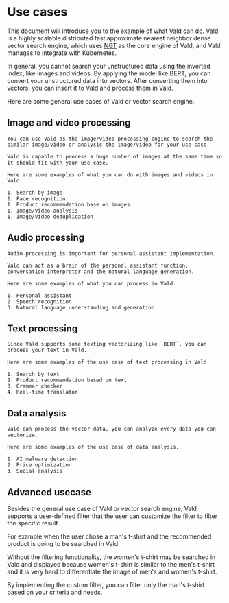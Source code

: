 # Use cases

This document will introduce you to the example of what Vald can do.
Vald is a highly scalable distributed fast approximate nearest neighbor dense vector search engine, which uses [NGT](https://github.com/yahoojapan/NGT) as the core engine of Vald, and Vald manages to integrate with Kubernetes.

In general, you cannot search your unstructured data using the inverted index, like images and videos.
By applying the model like BERT, you can convert your unstructured data into vectors.
After converting them into vectors, you can insert it to Vald and process them in Vald.

Here are some general use cases of Vald or vector search engine.

## Image and video processing

    You can use Vald as the image/video processing engine to search the similar image/video or analysis the image/video for your use case.

    Vald is capable to process a huge number of images at the same time so it should fit with your use case.

    Here are some examples of what you can do with images and videos in Vald.

    1. Search by image
    1. Face recognition
    1. Product recommendation base on images
    1. Image/Video analysis
    1. Image/Video deduplication

## Audio processing

    Audio processing is important for personal assistant implementation.

    Vald can act as a brain of the personal assistant function, conversation interpreter and the natural language generation.

    Here are some examples of what you can process in Vald.

    1. Personal assistant
    2. Speech recognition
    3. Natural language understanding and generation

## Text processing

    Since Vald supports some texting vectorizing like `BERT`, you can process your text in Vald.

    Here are some examples of the use case of text processing in Vald.

    1. Search by text
    2. Product recommendation based on text
    3. Grammar checker
    4. Real-time translator

## Data analysis

    Vald can process the vector data, you can analyze every data you can vectorize.

    Here are some examples of the use case of data analysis.

    1. AI malware detection
    2. Price optimization
    3. Social analysis

## Advanced usecase

Besides the general use case of Vald or vector search engine, Vald supports a user-defined filter that the user can customize the filter to filter the specific result.

For example when the user chose a man's t-shirt and the recommended product is going to be searched in Vald.

Without the filtering functionality, the women's t-shirt may be searched in Vald and displayed because women's t-shirt is similar to the men's t-shirt and it is very hard to differentiate the image of men's and women's t-shirt.

By implementing the custom filter, you can filter only the man's t-shirt based on your criteria and needs.
